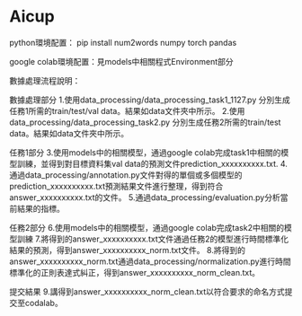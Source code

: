 # Aicup
python環境配置：
pip install num2words numpy torch pandas

google colab環境配置：見models中相關程式Environment部分

數據處理流程說明：

數據處理部分
1.使用data_processing/data_processing_task1_1127.py 分別生成任務1所需的train/test/val data。結果如data文件夾中所示。
2.使用data_processing/data_processing_task2.py 分別生成任務2所需的train/test data。結果如data文件夾中所示。

任務1部分
3.使用models中的相關模型，通過google colab完成task1中相關的模型訓練，並得到對目標資料集val data的預測文件prediction_xxxxxxxxxx.txt.
4.通過data_processing/annotation.py文件對得的單個或多個模型的prediction_xxxxxxxxxx.txt預測結果文件進行整理，得到符合answer_xxxxxxxxxx.txt的文件。
5.通過data_processing/evaluation.py分析當前結果的指標。

任務2部分
6.使用models中的相關模型，通過google colab完成task2中相關的模型訓練
7.將得到的answer_xxxxxxxxxx.txt文件通過任務2的模型進行時間標準化結果的預測，得到answer_xxxxxxxxxx_norm.txt文件。
8.將得到的answer_xxxxxxxxxx_norm.txt通過data_processing/normalization.py進行時間標準化的正則表達式糾正，得到answer_xxxxxxxxxx_norm_clean.txt。

提交結果
9.講得到answer_xxxxxxxxxx_norm_clean.txt以符合要求的命名方式提交至codalab。
